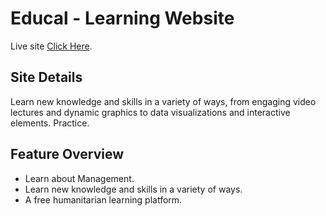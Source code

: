 # Educal - Learning Website

Live site [Click Here](https://brave-brown-dbb1c8.netlify.app/).

## Site Details
Learn new knowledge and skills in a variety of ways, from engaging video lectures and dynamic graphics to data visualizations and interactive elements. Practice.

## Feature Overview

* Learn about Management.
* Learn new knowledge and skills in a variety of ways.
* A free humanitarian learning platform.